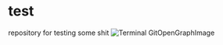 # test
repository for testing some shit
![Terminal GitOpenGraphImage](https://togp.eu/?owner=doustpst&repo=test&avatar=false&theme=json-light-all)

